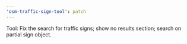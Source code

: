 ```yaml
---
'osm-traffic-sign-tool': patch
---
```


Tool: Fix the search for traffic signs; show no results section; search on partial sign object.
